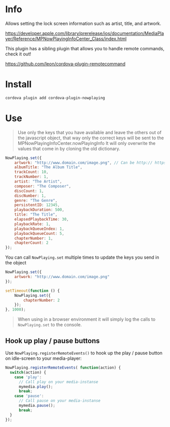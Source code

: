 # Info
Allows setting the lock screen information such as artist, title, and artwork.

https://developer.apple.com/library/prerelease/ios/documentation/MediaPlayer/Reference/MPNowPlayingInfoCenter_Class/index.html

This plugin has a sibling plugin that allows you to handle remote commands, check it out!

https://github.com/leon/cordova-plugin-remotecommand

# Install

```bash
cordova plugin add cordova-plugin-nowplaying
```

# Use

> Use only the keys that you have available and leave the others out of the javascript object, that way only the correct keys will be sent to the MPNowPlayingInfoCenter.nowPlayingInfo
> It will only overwrite the values that come in by cloning the old dictionary.

```javascript
NowPlaying.set({
	artwork: "http://www.domain.com/image.png", // Can be http:// https:// or image path relative to NSDocumentDirectory
	albumTitle: "The Album Title",
	trackCount: 10,
	trackNumber: 1,
	artist: "The Artist",
	composer: "The Composer",
	discCount: 1,
	discNumber: 1,
	genre: "The Genre",
	persistentID: 12345,
	playbackDuration: 500,
	title: "The Title",
	elapsedPlaybackTime: 30,
	playbackRate: 1,
	playbackQueueIndex: 1,
	playbackQueueCount: 5,
	chapterNumber: 1,
	chapterCount: 2
});
```

You can call `NowPlaying.set` multiple times to update the keys you send in the object

```javascript
NowPlaying.set({
	artwork: "http://www.domain.com/image.png"
});

setTimeout(function () {
	NowPlaying.set({
		chapterNumber: 2
	});
}, 1000);
```

> When using in a browser environment it will simply log the calls to `NowPlaying.set` to the console.

## Hook up play / pause buttons

Use `NowPlaying.registerRemoteEvents()` to hook up the play / pause button on idle-screen to your media-player:

```javascript
NowPlaying.registerRemoteEvents( function(action) {
  switch(action) {
    case 'play':
      // Call play on your media-instanse
      mymedia.play();
      break;
    case 'pause':
      // Call pause on your media-instanse
      mymedia.pause();
      break;
  }
});
```